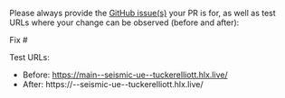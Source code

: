 Please always provide the [GitHub issue(s)](../issues) your PR is for, as well as test URLs where your change can be observed (before and after):

Fix #<gh-issue-id>

Test URLs:
- Before: https://main--seismic-ue--tuckerelliott.hlx.live/
- After: https://<branch>--seismic-ue--tuckerelliott.hlx.live/
